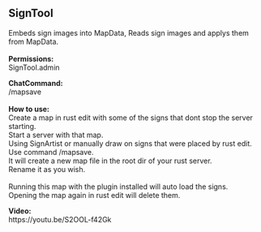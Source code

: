 <h2>SignTool</h2>
<p>Embeds sign images into MapData, Reads sign images and applys them from MapData.<br /><br /><strong>Permissions:</strong><br />SignTool.admin</p>
<p><strong>ChatCommand:</strong><br />/mapsave<br /><br /><strong>How to use:</strong><br />Create a map in rust edit with some of the signs that dont stop the server starting.<br />Start a server with that map.<br />Using SignArtist or manually draw on signs that were placed by rust edit.<br />Use command /mapsave.<br />It will create a new map file in the root dir of your rust server.<br />Rename it as you wish.<br /><br />Running this map with the plugin installed will auto load the signs.<br />Opening the map again in rust edit will delete them.</p>
<p><strong>Video:</strong><br />https://youtu.be/S2OOL-f42Gk</p>

